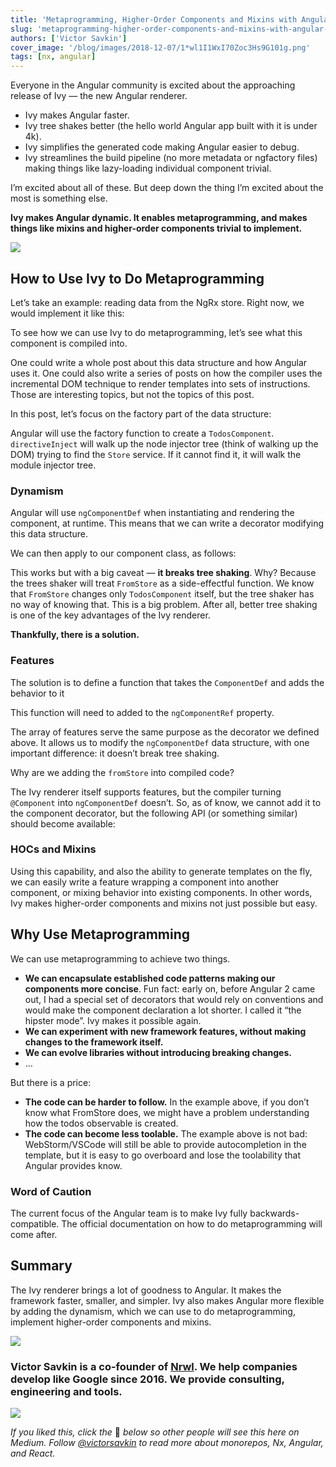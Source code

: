 ```yaml
---
title: 'Metaprogramming, Higher-Order Components and Mixins with Angular Ivy'
slug: 'metaprogramming-higher-order-components-and-mixins-with-angular-ivy'
authors: ['Victor Savkin']
cover_image: '/blog/images/2018-12-07/1*wl1I1WxI70Zoc3Hs9G101g.png'
tags: [nx, angular]
---
```


Everyone in the Angular community is excited about the approaching release of Ivy — the new Angular renderer.

- Ivy makes Angular faster.
- Ivy tree shakes better (the hello world Angular app built with it is under 4k).
- Ivy simplifies the generated code making Angular easier to debug.
- Ivy streamlines the build pipeline (no more metadata or ngfactory files) making things like lazy-loading individual component trivial.

I’m excited about all of these. But deep down the thing I’m excited about the most is something else.

**Ivy makes Angular dynamic. It enables metaprogramming, and makes things like mixins and higher-order components trivial to implement.**

![](/blog/images/2018-12-07/1*9McDGpqiVh3sZ_CK74sxXw.avif)

## How to Use Ivy to Do Metaprogramming

Let’s take an example: reading data from the NgRx store. Right now, we would implement it like this:

To see how we can use Ivy to do metaprogramming, let’s see what this component is compiled into.

One could write a whole post about this data structure and how Angular uses it. One could also write a series of posts on how the compiler uses the incremental DOM technique to render templates into sets of instructions. Those are interesting topics, but not the topics of this post.

In this post, let’s focus on the factory part of the data structure:

Angular will use the factory function to create a `TodosComponent`. `directiveInject` will walk up the node injector tree (think of walking up the DOM) trying to find the `Store` service. If it cannot find it, it will walk the module injector tree.

### Dynamism

Angular will use `ngComponentDef` when instantiating and rendering the component, at runtime. This means that we can write a decorator modifying this data structure.

We can then apply to our component class, as follows:

This works but with a big caveat — **it breaks tree shaking**. Why? Because the trees shaker will treat `FromStore` as a side-effectful function. We know that `FromStore` changes only `TodosComponent` itself, but the tree shaker has no way of knowing that. This is a big problem. After all, better tree shaking is one of the key advantages of the Ivy renderer.

**Thankfully, there is a solution.**

### Features

The solution is to define a function that takes the `ComponentDef` and adds the behavior to it

This function will need to added to the `ngComponentRef` property.

The array of features serve the same purpose as the decorator we defined above. It allows us to modify the `ngComponentDef` data structure, with one important difference: it doesn’t break tree shaking.

Why are we adding the `fromStore` into compiled code?

The Ivy renderer itself supports features, but the compiler turning `@Component` into `ngComponentDef` doesn’t. So, as of know, we cannot add it to the component decorator, but the following API (or something similar) should become available:

### HOCs and Mixins

Using this capability, and also the ability to generate templates on the fly, we can easily write a feature wrapping a component into another component, or mixing behavior into existing components. In other words, Ivy makes higher-order components and mixins not just possible but easy.

## Why Use Metaprogramming

We can use metaprogramming to achieve two things.

- **We can encapsulate established code patterns making our components more concise**. Fun fact: early on, before Angular 2 came out, I had a special set of decorators that would rely on conventions and would make the component declaration a lot shorter. I called it “the hipster mode”. Ivy makes it possible again.
- **We can experiment with new framework features, without making changes to the framework itself.**
- **We can evolve libraries without introducing breaking changes.**
- …

But there is a price:

- **The code can be harder to follow.** In the example above, if you don’t know what FromStore does, we might have a problem understanding how the todos observable is created.
- **The code can become less toolable.** The example above is not bad: WebStorm/VSCode will still be able to provide autocompletion in the template, but it is easy to go overboard and lose the toolability that Angular provides know.

### Word of Caution

The current focus of the Angular team is to make Ivy fully backwards-compatible. The official documentation on how to do metaprogramming will come after.

## Summary

The Ivy renderer brings a lot of goodness to Angular. It makes the framework faster, smaller, and simpler. Ivy also makes Angular more flexible by adding the dynamism, which we can use to do metaprogramming, implement higher-order components and mixins.

![](/blog/images/2018-12-07/1*9McDGpqiVh3sZ_CK74sxXw.avif)

### Victor Savkin is a co-founder of [Nrwl](https://nrwl.io). We help companies develop like Google since 2016. We provide consulting, engineering and tools.

![](/blog/images/2018-12-07/0*4HpWdaQEPIQr1EDw.avif)

_If you liked this, click the_ 👏 _below so other people will see this here on Medium. Follow_ [_@victorsavkin_](http://twitter.com/victorsavkin) _to read more about monorepos, Nx, Angular, and React._

